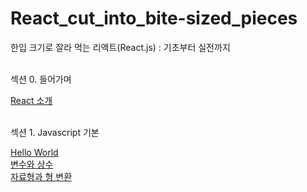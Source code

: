 # React_cut_into_bite-sized_pieces
한입 크기로 잘라 먹는 리액트(React.js) : 기초부터 실전까지
<br/><br/>

<p>섹션 0. 들어가며<p/>
    <a href="https://stbhg5.tistory.com/294">React 소개</a><br/>
    <br/>

<p>섹션 1. Javascript 기본<p/>
    <a href="https://stbhg5.tistory.com/295">Hello World</a><br/>
    <a href="https://stbhg5.tistory.com/296">변수와 상수</a><br/>
    <a href="https://stbhg5.tistory.com/297">자료형과 형 변환</a><br/>
    <br/>

